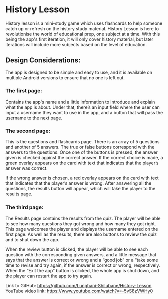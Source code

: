 # History Lesson
History lesson is a mini-study game which uses flashcards to help someone catch up or refresh on the history study material. History Lesson is here to revolutionise the world of educational prep, one subject at a time. With this being the app's first iteration, it will only cover history material, but later iterations will include more subjects based on the level of education.

## Design Considerations:
The app is designed to be simple and easy to use, and it is available on multiple Android versions to ensure that no one is left out.
 
### The first page:
 
Contains the app's name and a little information to introduce and explain what the app is about. Under that, there’s an input field where the user can input a username they want to use in the app, and a button that will pass the username to the next page.

### The second page:
 
This is the questions and flashcards page. There is an array of 5 questions and another of 5 answers. The true or false buttons correspond with the answers to the questions. Once one of the buttons is pressed, the answer given is checked against the correct answer. 
If the correct choice is made, a green overlay appears on the card with text that indicates that the player’s answer was correct.
 
If the wrong answer is chosen, a red overlay appears on the card with text that indicates that the player’s answer is wrong. After answering all the questions, the results button will appear, which will take the player to the results page.

 ### The third page:
The Results page contains the results from the quiz. The player will be able to see how many questions they got wrong and how many they got right. This page welcomes the player and displays the username entered on the first page. As well as the results, there are also buttons to review the quiz and to shut down the app.

 
When the review button is clicked, the player will be able to see each question with the corresponding given answers, and a little message that says that the answer is correct or wrong and a “good job” or a “take some time to revise and try again, if the answer is correct or wrong, respectively.
When the “Exit the app” button is clicked, the whole app is shut down, and the player can restart the app to try again.


Link to GitHub: <https://github.com/Lunghani-Shilubane/History-Lesson>
YouTube video link: <https://www.youtube.com/watch?v=-5vS8zVWHy0>
